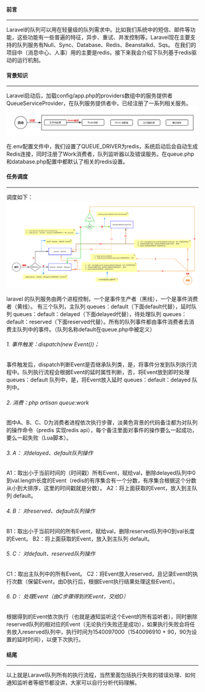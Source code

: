 #### 前言
***
Laravel的队列可以用在轻量级的队列需求中。比如我们系统中的短信、邮件等功能，这些功能有一些普遍的特征，异步、重试、并发控制等。Laravel现在主要支持的队列服务有Null、Sync、Database、Redis、Beanstalkd、Sqs。
在我们的项目中（消息中心、人事）用的主要是redis，接下来我会介绍下队列基于redis驱动的运行机制。

#### 背景知识
***
Laravel启动后，加载config/app.php的providers数组中的服务提供者 QueueServiceProvider，在队列服务提供者中，已经注册了一系列相关服务。
![image](https://raw.githubusercontent.com/SexyPhoenix/Blog/master/static/Laravel/6.png)

在.env配置文件中，我们设置了QUEUE_DRIVER为redis，系统启动后会自动生成Redis连接，同时注册了Work消费者，队列监听器以及错误服务。在queue.php和database.php配置中都默认了相关的redis设置。

#### 任务调度
***
调度如下：
![image](https://raw.githubusercontent.com/SexyPhoenix/Blog/master/static/Laravel/7.png)

laravel 的队列服务由两个进程控制，一个是事件生产者（黑线），一个是事件消费者（黄线）。
有三个队列，主队列 queues：default（下面default代替），延时队列 queues：default：delayed（下面delayed代替），待处理队列  queues：default：reserved（下面reserved代替）。所有的队列事件都由事件消费者去消费主队列中的事件。（队列名称default在queue.php中被定义）

###### 1. 事件触发：dispatch(new Event())；
事件触发后，dispatch判断Event是否继承队列类，是，将事件分发到队列执行流程中。队列执行流程会根据Event的延时属性判断，否，将Event放到即时处理queues：default 队列中，是，将Event放入延时 queues：default：delayed 队列中。

###### 2. 消费：php artisan queue:work
图中A、B、C、D为消费者进程依次执行步骤，淡黄色背景的代码备注都为对队列的操作命令（predis 实现redis api），每个备注里面对事件的操作要么一起成功，要么一起失败（Lua脚本）。

###### 3. A： 对delayed、default队列操作
A1：取出小于当前时间的（时间戳）所有Event，赋给val，删除delayed队列中0到val.length长度的Event（redis的有序集合有一个分数，有序集合根据这个分数从小到大排序，这里的时间戳就是分数）。
A2：将上面获取的Event，放入到主队列 default。

###### 4. B： 对reserved、default队列操作
B1：取出小于当前时间的所有Event，赋给val，删除reserved队列中0到val长度的Event。
B2：将上面获取的Event，放入到主队列 default。

###### 5. C： 对default、reserved队列操作
C1：取出主队列中的所有Event。
C2：将Event放入reserved，且记录Event的执行次数（保留Event，由D执行后，根据Event执行结果处理这些Event）。

###### 6. D： 处理Event（由C步骤得到的Event，交给D）
根据得到的Event依次执行（也就是通知监听这个Event的所有监听者），同时删除reserved队列的相对应的Event（无论执行失败还是成功），如果执行失败会将任务放入reserved队列中，执行时间为1540097000（1540096910 + 90，90为设置的延时时间），以便下次执行。

#### 结尾
***
以上就是Laravel队列所有的执行流程，当然里面包括执行失败的错误处理、如何通知监听者等细节都没讲，大家可以自行分析代码理解。